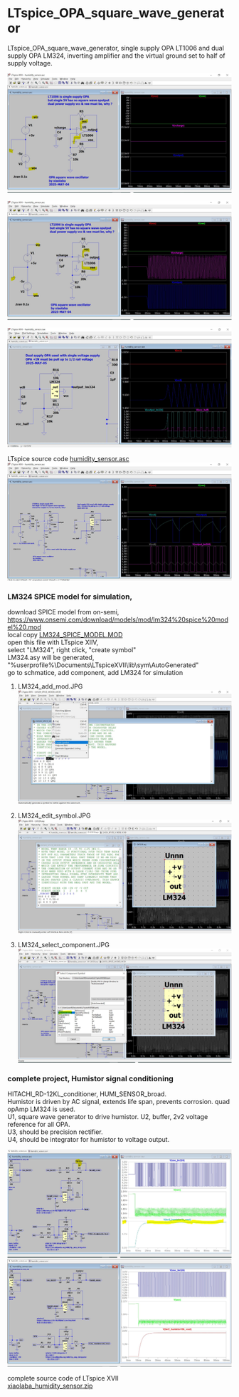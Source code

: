# LTspice_OPA_square_wave_generator
LTspice_OPA_square_wave_generator, single supply OPA LT1006 and dual supply OPA LM324, inverting amplifier and the virtual ground set to half of supply voltage.  

![OPA_osc_single_supply_NG.JPG](OPA_osc_single_supply_NG.JPG)   

![OPA_osc_dual_supply.JPG](OPA_osc_dual_supply.JPG)   

![LM324_dual_supply_opa_single_5V_ok.JPG](LM324_dual_supply_opa_single_5V_ok.JPG)  


LTspice source code [humidity_sensor.asc](humidity_sensor.asc)  
![LM324_LT1006_single_5V_ok.JPG](LM324_LT1006_single_5V_ok.JPG)   



### LM324 SPICE model for simulation,
download SPICE model from on-semi, https://www.onsemi.com/download/models/mod/lm324%20spice%20model%20.mod   
local copy [LM324_SPICE_MODEL.MOD](LM324_SPICE_MODEL.MOD)  
open this file with LTspice XIIV,  
select "LM324", right click, "create symbol"  
LM324.asy will be generated, "%userprofile%\Documents\LTspiceXVII\lib\sym\AutoGenerated"  
go to schmatice, add component, add LM324 for simulation  

1. LM324_add_mod.JPG  
![LM324_add_mod.JPG](LM324_add_mod.JPG)  

2. LM324_edit_symbol.JPG  
![LM324_edit_symbol.JPG](LM324_edit_symbol.JPG)

3. LM324_select_component.JPG  
![LM324_select_component.JPG](LM324_select_component.JPG)  


### complete project, Humistor signal conditioning
HITACHI_RD-12KL_conditioner, HUMI_SENSOR_broad.  
Humistor is driven by AC signal, extends life span, prevents corrosion. quad opAmp LM324 is used.  
U1, square wave generator to drive humistor.
U2, buffer, 2v2 voltage reference for all OPA.  
U3, should be precision rectifier.  
U4, should be integrator for humistor to voltage output.  

![HITACHI_RD-12KL_HUMI_SENSOR_1K_VOUT3v3.jpg](HITACHI_RD-12KL_HUMI_SENSOR_1K_VOUT3v3.jpg)   
![HITACHI_RD-12KL_HUMI_SENSOR_10K_VOUT2v5.jpg](HITACHI_RD-12KL_HUMI_SENSOR_10K_VOUT2v5.jpg)  

complete source code of LTspice XVII  
[xiaolaba_humidity_sensor.zip](xiaolaba_humidity_sensor.zip)  


